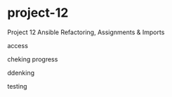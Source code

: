 # project-12
Project 12 Ansible Refactoring, Assignments &amp; Imports

access 

cheking progress

ddenking

testing
